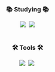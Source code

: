 <h3 align="center">📚 Studying 📚</h3>
<div align="center">
<img src="https://img.shields.io/badge/MySQL-4479A1?style=for-the-badge&logo=mysql&logoColor=white" />&nbsp
<img src="https://img.shields.io/badge/JAVA-007396?style=for-the-badge&logo=java&logoColor=white">
</div>

<br>

<h3 align="center">🛠 Tools 🛠</h3>
<div align="center">
<img src="https://img.shields.io/badge/github-181717.svg?style=for-the-badge&logo=github&logoColor=white" />&nbsp
<img src="https://img.shields.io/badge/Notion-F3F3F3.svg?style=for-the-badge&logo=notion&logoColor=black" />&nbsp
</div>


